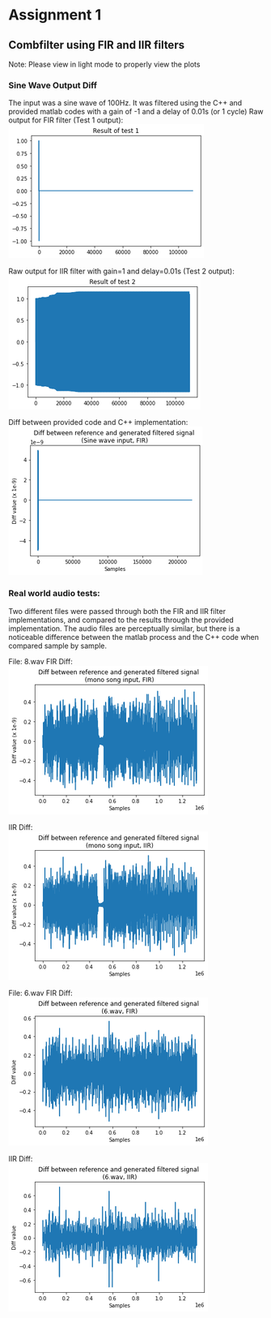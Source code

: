 # Assignment 1
## Combfilter using FIR and IIR filters
Note: Please view in light mode to properly view the plots
### Sine Wave Output Diff
The input was a sine wave of 100Hz. It was filtered using the C++ and provided matlab codes with a gain of -1 and a delay of 0.01s (or 1 cycle)
Raw output for FIR filter (Test 1 output):  
![](/report/test1.png)

Raw output for IIR filter with gain=1 and delay=0.01s (Test 2 output):  
![](/report/output.png)

Diff between provided code and C++ implementation:   
![](/report/sine_diff.png)

### Real world audio tests:
Two different files were passed through both the FIR and IIR filter implementations, and compared to the results through the provided implementation.
The audio files are perceptually similar, but there is a noticeable difference between the matlab process and the C++ code when compared sample by sample.

File: 8.wav
FIR Diff:  
![](/report/8_fir_diff.png)

IIR Diff:  
![](/report/8_iir_diff.png)

File: 6.wav
FIR Diff:  
![](/report/6_fir_diff.png)

IIR Diff:  
![](/report/6_iir_diff.png)

